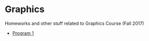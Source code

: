 # Graphics
Homeworks and other stuff related to Graphics Course (Fall 2017)

- [Program 1](./Program1)
